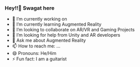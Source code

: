 ### Hey!!👋 Swagat here

- 🔭 I’m currently working on 
- 🌱 I’m currently learning Augmented Reality
- 👯 I’m looking to collaborate on AR/VR and Gaming Projects
- 🤔 I’m looking for help from Unity and AR developers
- 💬 Ask me about Augmented Reality
- 📫 How to reach me: ...
- 😄 Pronouns: He/Him
- ⚡ Fun fact: I am a guitarist

